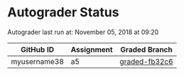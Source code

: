 # Autograder Status
Autograder last run at: November 05, 2018 at 09:20

| GitHub ID | Assignment | Graded Branch |
|-----------|------------|---------------|
| myusername38 | a5 | [graded-fb32c6](https://github.com/Fall2018COMP401-001/a5-myusername38/tree/graded-fb32c6) | 
